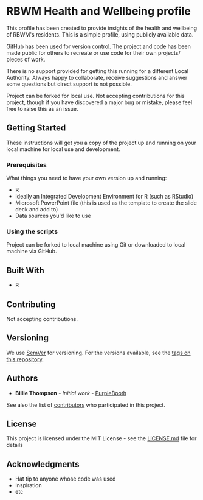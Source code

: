 # RBWM Health and Wellbeing profile

This profile has been created to provide insights of the health and wellbeing of RBWM's residents. This is a simple profile, using publicly available data.

GitHub has been used for version control. The project and code has been made public for others to recreate or use code for their own projects/ pieces of work. 

There is no support provided for getting this running for a different Local Authority. Always happy to collaborate, receive suggestions and answer some questions but direct support is not possible.

Project can be forked for local use. Not accepting contributions for this project, though if you have discovered a major bug or mistake, please feel free to raise this as an issue.

## Getting Started

These instructions will get you a copy of the project up and running on your local machine for local use and development.

### Prerequisites

What things you need to have your own version up and running:

* R
* Ideally an Integrated Development Environment for R (such as RStudio)
* Microsoft PowerPoint file (this is used as the template to create the slide deck and add to)
* Data sources you'd like to use

### Using the scripts

Project can be forked to local machine using Git or downloaded to local machine via GitHub.

## Built With

* R
  
## Contributing

Not accepting contributions.

## Versioning

We use [SemVer](http://semver.org/) for versioning. For the versions available, see the [tags on this repository](https://github.com/your/project/tags). 

## Authors

* **Billie Thompson** - *Initial work* - [PurpleBooth](https://github.com/PurpleBooth)

See also the list of [contributors](https://github.com/your/project/contributors) who participated in this project.

## License

This project is licensed under the MIT License - see the [LICENSE.md](LICENSE.md) file for details

## Acknowledgments

* Hat tip to anyone whose code was used
* Inspiration
* etc
